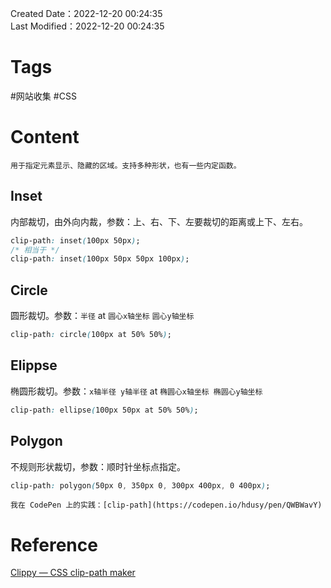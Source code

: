 Created Date：2022-12-20 00:24:35  
Last Modified：2022-12-20 00:24:35

# Tags

#网站收集 #CSS

# Content

```ad-abstract
用于指定元素显示、隐藏的区域。支持多种形状，也有一些内定函数。
```

## Inset

内部裁切，由外向内裁，参数：上、右、下、左要裁切的距离或上下、左右。

```css
clip-path: inset(100px 50px);
/* 相当于 */
clip-path: inset(100px 50px 50px 100px);
```

## Circle

圆形裁切。参数：`半径` at `圆心x轴坐标` `圆心y轴坐标`

```css
clip-path: circle(100px at 50% 50%);
```

## Elippse

椭圆形裁切。参数：`x轴半径 y轴半径` at `椭圆心x轴坐标 椭圆心y轴坐标`

```css
clip-path: ellipse(100px 50px at 50% 50%);
```

## Polygon

不规则形状裁切，参数：顺时针坐标点指定。

```css
clip-path: polygon(50px 0, 350px 0, 300px 400px, 0 400px);
```

```ad-tip
我在 CodePen 上的实践：[clip-path](https://codepen.io/hdusy/pen/QWBWavY)  
```

# Reference

[Clippy — CSS clip-path maker](https://bennettfeely.com/clippy/)  
